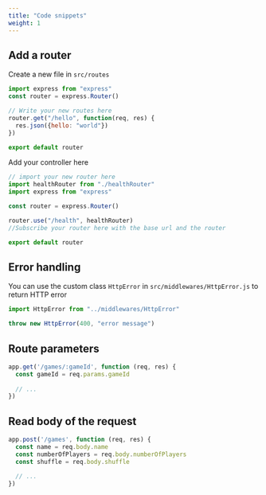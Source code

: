 ```yaml
---
title: "Code snippets"
weight: 1
---
```


## Add a router

Create a new file in `src/routes`
```javascript
import express from "express"
const router = express.Router()

// Write your new routes here
router.get("/hello", function(req, res) {
  res.json({hello: "world"})
})

export default router
```

Add your controller here
```javascript
// import your new router here
import healthRouter from "./healthRouter"
import express from "express"

const router = express.Router()

router.use("/health", healthRouter)
//Subscribe your router here with the base url and the router

export default router
```

## Error handling

You can use the custom class `HttpError` in `src/middlewares/HttpError.js` to return HTTP error
```javascript
import HttpError from "../middlewares/HttpError"

throw new HttpError(400, "error message")
```

## Route parameters

```javascript
app.get('/games/:gameId', function (req, res) {
  const gameId = req.params.gameId
  
  // ...
})
```

## Read body of the request

```javascript
app.post('/games', function (req, res) {
  const name = req.body.name
  const numberOfPlayers = req.body.numberOfPlayers
  const shuffle = req.body.shuffle

  // ...
})
```
